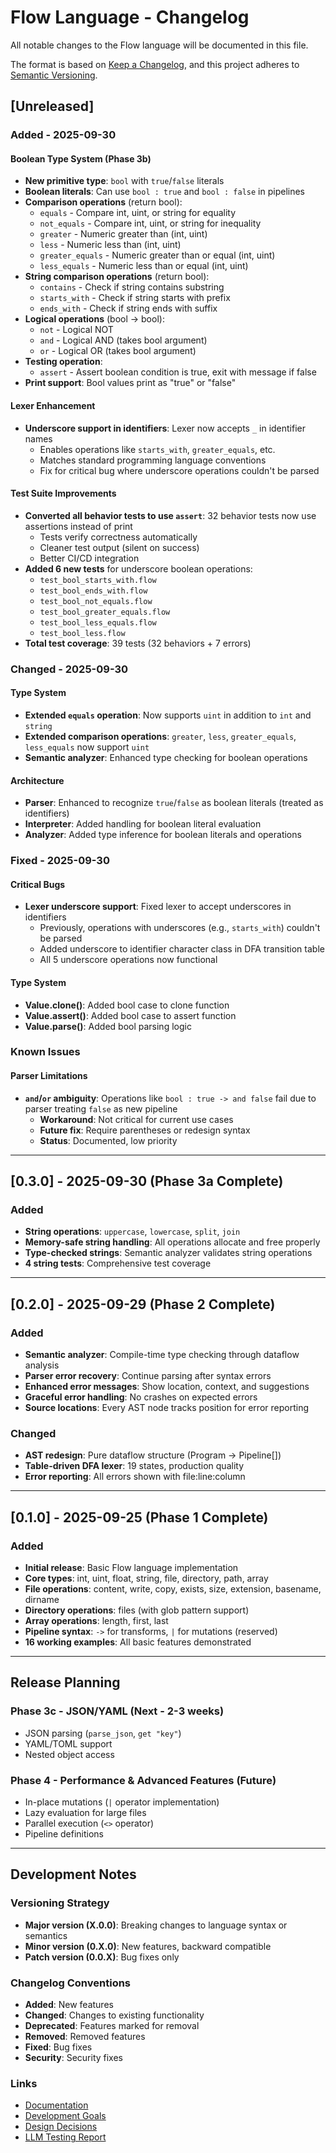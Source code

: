 # Flow Language - Changelog

All notable changes to the Flow language will be documented in this file.

The format is based on [Keep a Changelog](https://keepachangelog.com/en/1.0.0/),
and this project adheres to [Semantic Versioning](https://semver.org/spec/v2.0.0.html).

## [Unreleased]

### Added - 2025-09-30

#### Boolean Type System (Phase 3b)
- **New primitive type**: `bool` with `true`/`false` literals
- **Boolean literals**: Can use `bool : true` and `bool : false` in pipelines
- **Comparison operations** (return bool):
  - `equals` - Compare int, uint, or string for equality
  - `not_equals` - Compare int, uint, or string for inequality  
  - `greater` - Numeric greater than (int, uint)
  - `less` - Numeric less than (int, uint)
  - `greater_equals` - Numeric greater than or equal (int, uint)
  - `less_equals` - Numeric less than or equal (int, uint)
- **String comparison operations** (return bool):
  - `contains` - Check if string contains substring
  - `starts_with` - Check if string starts with prefix
  - `ends_with` - Check if string ends with suffix
- **Logical operations** (bool → bool):
  - `not` - Logical NOT
  - `and` - Logical AND (takes bool argument)
  - `or` - Logical OR (takes bool argument)
- **Testing operation**:
  - `assert` - Assert boolean condition is true, exit with message if false
- **Print support**: Bool values print as "true" or "false"

#### Lexer Enhancement
- **Underscore support in identifiers**: Lexer now accepts `_` in identifier names
  - Enables operations like `starts_with`, `greater_equals`, etc.
  - Matches standard programming language conventions
  - Fix for critical bug where underscore operations couldn't be parsed

#### Test Suite Improvements
- **Converted all behavior tests to use `assert`**: 32 behavior tests now use assertions instead of print
  - Tests verify correctness automatically
  - Cleaner test output (silent on success)
  - Better CI/CD integration
- **Added 6 new tests** for underscore boolean operations:
  - `test_bool_starts_with.flow`
  - `test_bool_ends_with.flow`
  - `test_bool_not_equals.flow`
  - `test_bool_greater_equals.flow`
  - `test_bool_less_equals.flow`
  - `test_bool_less.flow`
- **Total test coverage**: 39 tests (32 behaviors + 7 errors)

### Changed - 2025-09-30

#### Type System
- **Extended `equals` operation**: Now supports `uint` in addition to `int` and `string`
- **Extended comparison operations**: `greater`, `less`, `greater_equals`, `less_equals` now support `uint`
- **Semantic analyzer**: Enhanced type checking for boolean operations

#### Architecture
- **Parser**: Enhanced to recognize `true`/`false` as boolean literals (treated as identifiers)
- **Interpreter**: Added handling for boolean literal evaluation
- **Analyzer**: Added type inference for boolean literals and operations

### Fixed - 2025-09-30

#### Critical Bugs
- **Lexer underscore support**: Fixed lexer to accept underscores in identifiers
  - Previously, operations with underscores (e.g., `starts_with`) couldn't be parsed
  - Added underscore to identifier character class in DFA transition table
  - All 5 underscore operations now functional

#### Type System
- **Value.clone()**: Added bool case to clone function
- **Value.assert()**: Added bool case to assert function  
- **Value.parse()**: Added bool parsing logic

### Known Issues

#### Parser Limitations
- **`and`/`or` ambiguity**: Operations like `bool : true -> and false` fail due to parser treating `false` as new pipeline
  - **Workaround**: Not critical for current use cases
  - **Future fix**: Require parentheses or redesign syntax
  - **Status**: Documented, low priority

---

## [0.3.0] - 2025-09-30 (Phase 3a Complete)

### Added
- **String operations**: `uppercase`, `lowercase`, `split`, `join`
- **Memory-safe string handling**: All operations allocate and free properly
- **Type-checked strings**: Semantic analyzer validates string operations
- **4 string tests**: Comprehensive test coverage

---

## [0.2.0] - 2025-09-29 (Phase 2 Complete)

### Added
- **Semantic analyzer**: Compile-time type checking through dataflow analysis
- **Parser error recovery**: Continue parsing after syntax errors
- **Enhanced error messages**: Show location, context, and suggestions
- **Graceful error handling**: No crashes on expected errors
- **Source locations**: Every AST node tracks position for error reporting

### Changed
- **AST redesign**: Pure dataflow structure (Program → Pipeline[])
- **Table-driven DFA lexer**: 19 states, production quality
- **Error reporting**: All errors shown with file:line:column

---

## [0.1.0] - 2025-09-25 (Phase 1 Complete)

### Added
- **Initial release**: Basic Flow language implementation
- **Core types**: int, uint, float, string, file, directory, path, array
- **File operations**: content, write, copy, exists, size, extension, basename, dirname
- **Directory operations**: files (with glob pattern support)
- **Array operations**: length, first, last
- **Pipeline syntax**: `->` for transforms, `|` for mutations (reserved)
- **16 working examples**: All basic features demonstrated

---

## Release Planning

### Phase 3c - JSON/YAML (Next - 2-3 weeks)
- JSON parsing (`parse_json`, `get "key"`)
- YAML/TOML support
- Nested object access

### Phase 4 - Performance & Advanced Features (Future)
- In-place mutations (`|` operator implementation)
- Lazy evaluation for large files
- Parallel execution (`<>` operator)
- Pipeline definitions

---

## Development Notes

### Versioning Strategy
- **Major version (X.0.0)**: Breaking changes to language syntax or semantics
- **Minor version (0.X.0)**: New features, backward compatible
- **Patch version (0.0.X)**: Bug fixes only

### Changelog Conventions
- **Added**: New features
- **Changed**: Changes to existing functionality
- **Deprecated**: Features marked for removal
- **Removed**: Removed features
- **Fixed**: Bug fixes
- **Security**: Security fixes

### Links
- [Documentation](../README.md)
- [Development Goals](./GOALS.md)
- [Design Decisions](./DECISIONS.md)
- [LLM Testing Report](./LLM.md)
